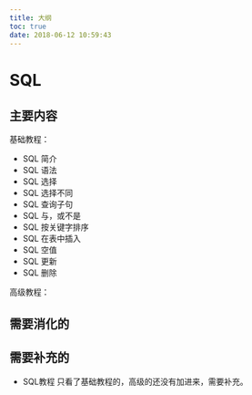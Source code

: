 ```yaml
---
title: 大纲
toc: true
date: 2018-06-12 10:59:43
---
```

# SQL


## 主要内容

基础教程：

- SQL 简介
- SQL 语法
- SQL 选择
- SQL 选择不同
- SQL 查询子句
- SQL 与，或不是
- SQL 按关键字排序
- SQL 在表中插入
- SQL 空值
- SQL 更新
- SQL 删除

高级教程：





## 需要消化的




## 需要补充的

- SQL教程 只看了基础教程的，高级的还没有加进来，需要补充。
